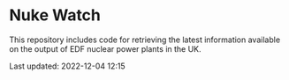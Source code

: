 # Nuke Watch

This repository includes code for retrieving the latest information available on the output of EDF nuclear power plants in the UK.

Last updated: 2022-12-04 12:15